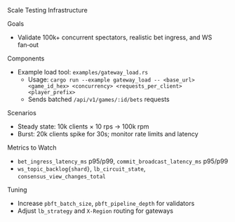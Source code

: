Scale Testing Infrastructure

Goals

- Validate 100k+ concurrent spectators, realistic bet ingress, and WS fan‑out

Components

- Example load tool: `examples/gateway_load.rs`
  - Usage: `cargo run --example gateway_load -- <base_url> <game_id_hex> <concurrency> <requests_per_client> <player_prefix>`
  - Sends batched `/api/v1/games/:id/bets` requests

Scenarios

- Steady state: 10k clients × 10 rps → 100k rpm
- Burst: 20k clients spike for 30s; monitor rate limits and latency

Metrics to Watch

- `bet_ingress_latency_ms` p95/p99, `commit_broadcast_latency_ms` p95/p99
- `ws_topic_backlog{shard}`, `lb_circuit_state`, `consensus_view_changes_total`

Tuning

- Increase `pbft_batch_size`, `pbft_pipeline_depth` for validators
- Adjust `lb_strategy` and `X-Region` routing for gateways

